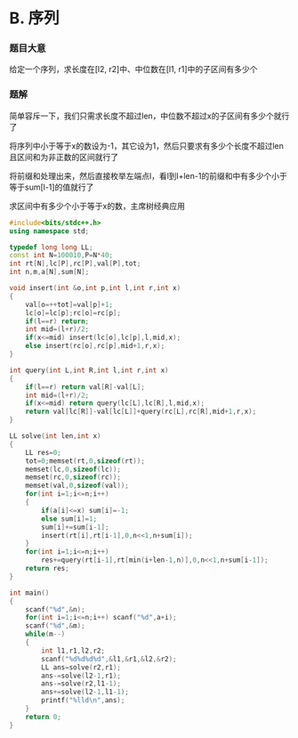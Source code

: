 # B. 序列

### 题目大意

给定一个序列，求长度在\[l2, r2\]中、中位数在\[l1, r1\]中的子区间有多少个

### 题解

简单容斥一下，我们只需求长度不超过len，中位数不超过x的子区间有多少个就行了

将序列中小于等于x的数设为-1，其它设为1，然后只要求有多少个长度不超过len且区间和为非正数的区间就行了

将前缀和处理出来，然后直接枚举左端点l，看l到l+len-1的前缀和中有多少个小于等于sum\[l-1\]的值就行了

求区间中有多少个小于等于x的数，主席树经典应用

```cpp
#include<bits/stdc++.h>
using namespace std;

typedef long long LL;
const int N=100010,P=N*40;
int rt[N],lc[P],rc[P],val[P],tot;
int n,m,a[N],sum[N];

void insert(int &o,int p,int l,int r,int x)
{
    val[o=++tot]=val[p]+1;
    lc[o]=lc[p];rc[o]=rc[p];
    if(l==r) return;
    int mid=(l+r)/2;
    if(x<=mid) insert(lc[o],lc[p],l,mid,x);
    else insert(rc[o],rc[p],mid+1,r,x);
}

int query(int L,int R,int l,int r,int x)
{
    if(l==r) return val[R]-val[L];
    int mid=(l+r)/2;
    if(x<=mid) return query(lc[L],lc[R],l,mid,x);
    return val[lc[R]]-val[lc[L]]+query(rc[L],rc[R],mid+1,r,x);
}

LL solve(int len,int x)
{
    LL res=0;
    tot=0;memset(rt,0,sizeof(rt));
    memset(lc,0,sizeof(lc));
    memset(rc,0,sizeof(rc));
    memset(val,0,sizeof(val));
    for(int i=1;i<=n;i++)
    {
        if(a[i]<=x) sum[i]=-1;
        else sum[i]=1;
        sum[i]+=sum[i-1];
        insert(rt[i],rt[i-1],0,n<<1,n+sum[i]);
    }
    for(int i=1;i<=n;i++)
        res+=query(rt[i-1],rt[min(i+len-1,n)],0,n<<1,n+sum[i-1]);
    return res;
}

int main()
{
    scanf("%d",&n);
    for(int i=1;i<=n;i++) scanf("%d",a+i);
    scanf("%d",&m);
    while(m--)
    {
        int l1,r1,l2,r2;
        scanf("%d%d%d%d",&l1,&r1,&l2,&r2);
        LL ans=solve(r2,r1);
        ans-=solve(l2-1,r1);
        ans-=solve(r2,l1-1);
        ans+=solve(l2-1,l1-1);
        printf("%lld\n",ans);
    }
    return 0;
}
```

